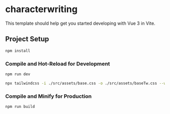 # characterwriting

This template should help get you started developing with Vue 3 in Vite.

## Project Setup

```sh {"id":"01J2EHM75KFC89S7PF8PWYYBA3"}
npm install
```

### Compile and Hot-Reload for Development

```sh {"id":"01J2EHM75KFC89S7PF8R7CPRPP"}
npm run dev
```

```sh {"id":"01J2EHRVTFQBXMX6AZEABH9DT5"}
npx tailwindcss -i ./src/assets/base.css -o ./src/assets/baseTw.css --watch
```

### Compile and Minify for Production

```sh {"id":"01J2EHM75KFC89S7PF8SBYSQHH"}
npm run build
```
